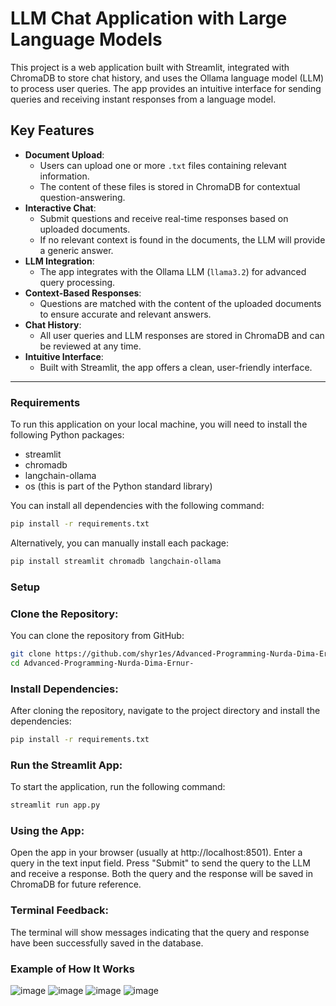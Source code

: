 # LLM Chat Application with Large Language Models

This project is a web application built with Streamlit, integrated with ChromaDB to store chat history, and uses the Ollama language model (LLM) to process user queries. The app provides an intuitive interface for sending queries and receiving instant responses from a language model.

## Key Features
- **Document Upload**:
  - Users can upload one or more `.txt` files containing relevant information.
  - The content of these files is stored in ChromaDB for contextual question-answering.
- **Interactive Chat**:
  - Submit questions and receive real-time responses based on uploaded documents.
  - If no relevant context is found in the documents, the LLM will provide a generic answer.
- **LLM Integration**:
  - The app integrates with the Ollama LLM (`llama3.2`) for advanced query processing.
- **Context-Based Responses**:
  - Questions are matched with the content of the uploaded documents to ensure accurate and relevant answers.
- **Chat History**:
  - All user queries and LLM responses are stored in ChromaDB and can be reviewed at any time.
- **Intuitive Interface**:
  - Built with Streamlit, the app offers a clean, user-friendly interface.

---

### Requirements
To run this application on your local machine, you will need to install the following Python packages:

- streamlit
- chromadb
- langchain-ollama
- os (this is part of the Python standard library)

You can install all dependencies with the following command:
```bash
pip install -r requirements.txt
```
Alternatively, you can manually install each package:
```bash
pip install streamlit chromadb langchain-ollama
```
### Setup
### Clone the Repository:
You can clone the repository from GitHub:
```bash
git clone https://github.com/shyr1es/Advanced-Programming-Nurda-Dima-Ernur--2Assignment.git
cd Advanced-Programming-Nurda-Dima-Ernur-
```
### Install Dependencies:
After cloning the repository, navigate to the project directory and install the dependencies:
```bash
pip install -r requirements.txt
```
### Run the Streamlit App:
To start the application, run the following command:
```bash
streamlit run app.py
```

### Using the App:
Open the app in your browser (usually at http://localhost:8501).
Enter a query in the text input field.
Press "Submit" to send the query to the LLM and receive a response.
Both the query and the response will be saved in ChromaDB for future reference.

### Terminal Feedback:
The terminal will show messages indicating that the query and response have been successfully saved in the database.


### Example of How It Works
![image](https://github.com/user-attachments/assets/1e87b333-0013-4403-a6f1-687e3e8a7672)
![image](https://github.com/user-attachments/assets/e77e6704-7b53-492e-aa04-7758b26d1b65)
![image](https://github.com/user-attachments/assets/8b8ac4de-7953-40ee-a910-221db33a40b6)
![image](https://github.com/user-attachments/assets/3289b6a8-3166-4dd2-9e4e-4be654615565)



